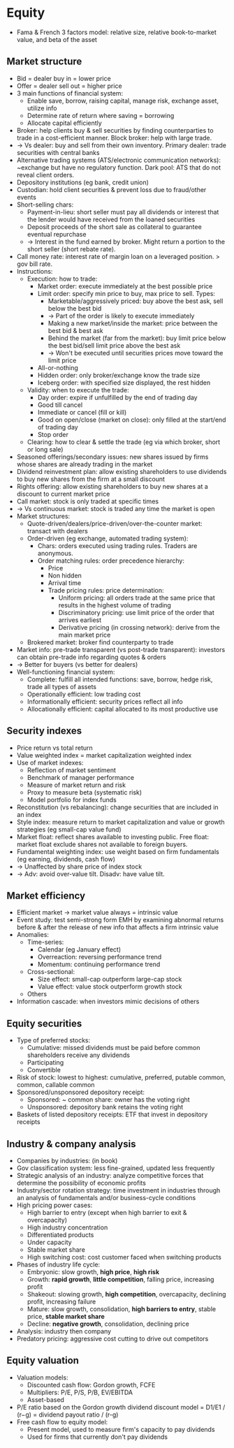 # Equity
- Fama & French 3 factors model: relative size, relative book-to-market value, and beta of the asset
## Market structure
- Bid = dealer buy in = lower price
- Offer = dealer sell out = higher price
- 3 main functions of financial system:
  - Enable save, borrow, raising capital, manage risk, exchange asset, utilize info
  - Determine rate of return where saving = borrowing
  - Allocate capital efficiently
- Broker: help clients buy & sell securities by finding counterparties to trade in a cost-efficient manner.
Block broker: help with large trade.
- -> Vs dealer: buy and sell from their own inventory. Primary dealer: trade securities with central banks
- Alternative trading systems (ATS/electronic communication networks): ~exchange but have no regulatory function.
Dark pool: ATS that do not reveal client orders.
- Depository institutions (eg bank, credit union)
- Custodian: hold client securities & prevent loss due to fraud/other events
- Short-selling chars:
  - Payment-in-lieu: short seller must pay all dividends or interest that the lender would have received from the loaned securities
  - Deposit proceeds of the short sale as collateral to guarantee eventual repurchase
  - -> Interest in the fund earned by broker. Might return a portion to the short seller (short rebate rate).
- Call money rate: interest rate of margin loan on a leveraged position. > gov bill rate.
- Instructions:
  - Execution: how to trade:
    - Market order: execute immediately at the best possible price
    - Limit order: specify min price to buy, max price to sell. Types:
      - Marketable/aggressively priced: buy above the best ask, sell below the best bid
      - -> Part of the order is likely to execute immediately
      - Making a new market/inside the market: price between the best bid & best ask
      - Behind the market (far from the market): buy limit price below the best bid/sell limit price above the best ask
      - -> Won't be executed until securities prices move toward the limit price
    - All-or-nothing
    - Hidden order: only broker/exchange know the trade size
    - Iceberg order: with specified size displayed, the rest hidden
  - Validity: when to execute the trade:
    - Day order: expire if unfulfilled by the end of trading day
    - Good till cancel
    - Immediate or cancel (fill or kill)
    - Good on open/close (market on close): only filled at the start/end of trading day
    - Stop order
  - Clearing: how to clear & settle the trade (eg via which broker, short or long sale)
- Seasoned offerings/secondary issues: new shares issued by firms whose shares are already trading in the market
- Dividend reinvestment plan: allow existing shareholders to use dividends to buy new shares from the firm at a small discount
- Rights offering: allow existing shareholders to buy new shares at a discount to current market price
- Call market: stock is only traded at specific times
- -> Vs continuous market: stock is traded any time the market is open
- Market structures:
  - Quote-driven/dealers/price-driven/over-the-counter market: transact with dealers
  - Order-driven (eg exchange, automated trading system):
    - Chars: orders executed using trading rules. Traders are anonymous.
    - Order matching rules: order precedence hierarchy:
      - Price
      - Non hidden
      - Arrival time
      - Trade pricing rules: price determination:
        - Uniform pricing: all orders trade at the same price that results in the highest volume of trading
        - Discriminatory pricing: use limit price of the order that arrives earliest
        - Derivative pricing (in crossing network): derive from the main market price
  - Brokered market: broker find counterparty to trade
- Market info: pre-trade transparent (vs post-trade transparent): investors can obtain pre-trade info regarding quotes & orders
- -> Better for buyers (vs better for dealers)
- Well-functioning financial system:
  - Complete: fulfill all intended functions: save, borrow, hedge risk, trade all types of assets
  - Operationally efficient: low trading cost
  - Informationally efficient: security prices reflect all info
  - Allocationally efficient: capital allocated to its most productive use
## Security indexes
- Price return vs total return
- Value weighted index = market capitalization weighted index
- Use of market indexes:
  - Reflection of market sentiment
  - Benchmark of manager performance
  - Measure of market return and risk
  - Proxy to measure beta (systematic risk)
  - Model portfolio for index funds
- Reconstitution (vs rebalancing): change securities that are included in an index
- Style index: measure return to market capitalization and value or growth strategies (eg small-cap value fund)
- Market float: reflect shares available to investing public.
Free float: market float exclude shares not available to foreign buyers.
- Fundamental weighting index: use weight based on firm fundamentals (eg earning, dividends, cash flow)
- -> Unaffected by share price of index stock
- -> Adv: avoid over-value tilt. Disadv: have value tilt.
## Market efficiency
- Efficient market -> market value always = intrinsic value
- Event study: test semi-strong form EMH by examining abnormal returns before & after the release of new info
that affects a firm intrinsic value
- Anomalies:
  - Time-series:
    - Calendar (eg January effect)
    - Overreaction: reversing performance trend
    - Momentum: continuing performance trend
  - Cross-sectional:
    - Size effect: small-cap outperform large-cap stock
    - Value effect: value stock outperform growth stock
  - Others
- Information cascade: when investors mimic decisions of others
## Equity securities
- Type of preferred stocks:
  - Cumulative: missed dividends must be paid before common shareholders receive any dividends
  - Participating
  - Convertible
- Risk of stock: lowest to highest: cumulative, preferred, putable common, common, callable common
- Sponsored/unsponsored depository receipt:
  - Sponsored: ~ common share: owner has the voting right
  - Unsponsored: depository bank retains the voting right
- Baskets of listed depository receipts: ETF that invest in depository receipts
## Industry & company analysis
- Companies by industries: (in book)
- Gov classification system: less fine-grained, updated less frequently
- Strategic analysis of an industry: analyze competitive forces that determine the possibility of economic profits
- Industry/sector rotation strategy: time investment in industries
through an analysis of fundamentals and/or business-cycle conditions
- High pricing power cases:
  - High barrier to entry (except when high barrier to exit & overcapacity)
  - High industry concentration
  - Differentiated products
  - Under capacity
  - Stable market share
  - High switching cost: cost customer faced when switching products
- Phases of industry life cycle:
  - Embryonic: slow growth, **high price**, **high risk**
  - Growth: **rapid growth**, **little competition**, falling price, increasing profit
  - Shakeout: slowing growth, **high competition**, overcapacity, declining profit, increasing failure
  - Mature: slow growth, consolidation, **high barriers to entry**, stable price, **stable market share**
  - Decline: **negative growth**, consolidation, declining price
- Analysis: industry then company
- Predatory pricing: aggressive cost cutting to drive out competitors
## Equity valuation
- Valuation models:
  - Discounted cash flow: Gordon growth, FCFE
  - Multipliers: P/E, P/S, P/B, EV/EBITDA
  - Asset-based
- P/E ratio based on the Gordon growth dividend discount model = D1/E1 / (r−g) = dividend payout ratio / (r-g)
- Free cash flow to equity model:
  - Present model, used to measure firm's capacity to pay dividends
  - Used for firms that currently don't pay dividends